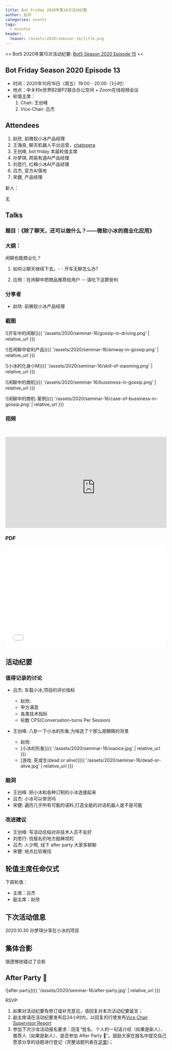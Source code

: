 ```yaml
---
title: Bot Friday 2020年第16次活动纪要
author: 赵欣
categories: events
tags:
  - minutes
header:
  teaser: /assets/2020/seminar-16/title.png
---
```


<< Bot5 2020年第15次活动纪要: [Bot5 Season 2020 Episode 15](https://bot5.club/events/seminar-minutes-2020-15) <<

## Bot Friday Season 2020 Episode 13

- 时间：2020年10月16日（周五）19:00 - 20:00（1小时）
- 地点：中关村e世界B2层P2联合办公空间 + Zoom在线视频会议
- 轮值主席：
    1. Chair: 王创峰
    2. Vice-Chair: 吕杰

## Attendees

1. 赵欣,  前微软小冰产品经理
2. 王海良,  聊天机器人平台运营，[chatopera](https://bot.chatopera.com)
3. 王创峰,  bot friday 本届轮值主席
4. 孙梦琪, 网易有道AI产品经理
5. 刘思行, 红棉小冰AI产品经理
6. 吕杰, 官方AI落地
7. 宋健, 产品经理

新人：

  无

## Talks

### 题目：《除了聊天，还可以做什么？——微软小冰的商业化应用》

### 大纲：

闲聊也能商业化？

1. 如何让聊天继续下去。- - 开车无聊怎么办?

2. 应用：在闲聊中把商品推荐给用户  -- 请吃下这颗安利

### 分享者

- 赵欣: 前微软小冰产品经理

### 截图

![开车中的闲聊]({{ '/assets/2020/seminar-16/gossip-in-driving.png' | relative_url }})

![在闲聊中安利产品]({{ '/assets/2020/seminar-16/amway-in-gossip.png' | relative_url }})

![小冰的化身小M]({{ '/assets/2020/seminar-16/skill-of-xiaoming.png' | relative_url }})

![闲聊中的商机]({{ '/assets/2020/seminar-16/bussiness-in-gossip.png' | relative_url }})

![闲聊中的商机-案例]({{ '/assets/2020/seminar-16/case-of-bussiness-in-gossip.png' | relative_url }})

### 视频

<div class="video-container" style="
    position: relative;
    padding-bottom:56.25%;
    padding-top:30px;
    height:0;
    overflow:hidden;
">
  <iframe width="560" height="315"
    src="https://www.youtube.com/embed/_2JFm-FQ1Pc"
    frameborder="0"
    allow="accelerometer; autoplay; encrypted-media; gyroscope; picture-in-picture"
    allowfullscreen
  ></iframe>
</div>

### PDF

<div class="video-container" style="
    position: relative;
    padding-bottom:56.25%;
    padding-top:30px;
    height:0;
    overflow:hidden;
">
  <iframe
    src='{{ '/assets/js/viewer-js/#/assets/2020/seminar-16/zhaoxin-xiaoice.pdff' | relative_url }}'
    width='560'
    height='315'
    allowfullscreen
    webkitallowfullscreen
    frameborder="0"
    style="
      position: absolute;
      top:0;
      left:0;
      width:100%;
      height:100%;
    "
  ></iframe>
</div>

## 活动纪要

### 值得记录的讨论

- 吕杰: 车载小冰,项目的评价指标
  - 赵欣:
  - 甲方满意
  - 各类技术指标
  - 轮数 CPS(Conversation-turns Per Session)

- 王创峰: 八卦一下小冰的形象,为啥选了个那么晃眼睛的背景
  - 赵欣:
  - [小冰的形象]({{ '/assets/2020/seminar-16/xiaoice.jpg' | relative_url }})
  - [游戏: 死或生(dead or alive)]({{ '/assets/2020/seminar-16/dead-or-alive.jpg' | relative_url }})

### 脑洞

- 王创峰: 把小冰和各种订制的小冰连接起来
- 吕杰: 小冰可以带货吗
- 宋健: 遍历几乎所有可能的语料,打造全能的对话机器人是不是可能

### 改进建议

- 王创峰: 写活动总结对非技术人员不友好
- 刘思行: 找报名的地方挺麻烦的
- 吕杰: 人少啊, 线下 after party 大家多聊聊
- 宋健: 地点比较难找

## 轮值主席任命仪式

下周轮值：

- 主席：吕杰
- 副主席：赵欣

## 下次活动信息

2020.10.30 孙梦琪分享在小冰的项目

## 集体合影

很遗憾地错过了合影

## After Party 🍻

![after party]({{ '/assets/2020/seminar-16/after-party.jpg' | relative_url }})

RSVP:

1. 如果对活动纪要有修订或补充意见，请回复对本次活动纪要留言；
2. 副主席请在活动纪要发布后24小时内，以回复的行使发布[Vice Chair Supervisor Report](/manuals/chair/#vice-chair-supervisor-report)
3. 参加下次沙龙活动报名要求：回复“姓名、个人的一句话介绍（如果是新人）、推荐人（如果是新人）、是否参加 After Party 🍻”。鼓励大家在报名中提交自己愿意分享的话题进行登记（完整话题列表在[这里](https://www.bot5.club/talks/))；
